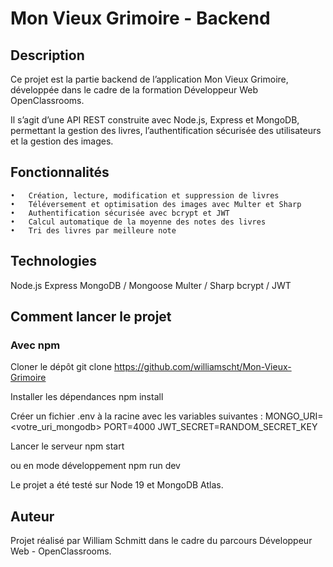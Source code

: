 # Mon Vieux Grimoire - Backend

## Description

Ce projet est la partie backend de l’application Mon Vieux Grimoire, développée dans le cadre de la formation Développeur Web OpenClassrooms.

Il s’agit d’une API REST construite avec Node.js, Express et MongoDB, permettant la gestion des livres, l’authentification sécurisée des utilisateurs et la gestion des images.

## Fonctionnalités
	•	Création, lecture, modification et suppression de livres
	•	Téléversement et optimisation des images avec Multer et Sharp
	•	Authentification sécurisée avec bcrypt et JWT
	•	Calcul automatique de la moyenne des notes des livres
	•	Tri des livres par meilleure note

## Technologies
Node.js
Express
MongoDB / Mongoose
Multer / Sharp
bcrypt / JWT

## Comment lancer le projet

### Avec npm

Cloner le dépôt
git clone https://github.com/williamscht/Mon-Vieux-Grimoire

Installer les dépendances
npm install

Créer un fichier .env à la racine avec les variables suivantes :
MONGO_URI=<votre_uri_mongodb>
PORT=4000
JWT_SECRET=RANDOM_SECRET_KEY


Lancer le serveur
npm start

ou en mode développement
npm run dev

Le projet a été testé sur Node 19 et MongoDB Atlas.

## Auteur

Projet réalisé par William Schmitt dans le cadre du parcours Développeur Web - OpenClassrooms.